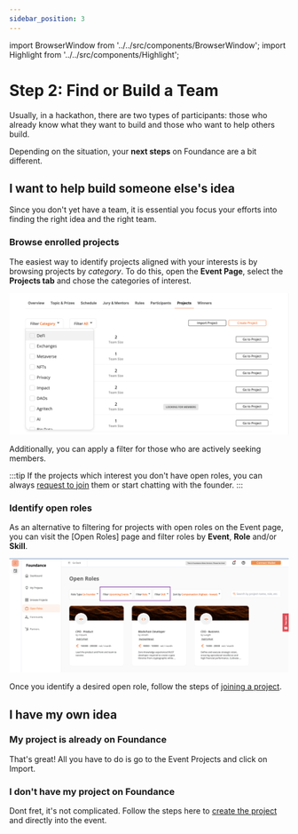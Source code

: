 ```yaml
---
sidebar_position: 3
---
```


import BrowserWindow from '../../src/components/BrowserWindow';
import Highlight from '../../src/components/Highlight';

# Step 2: Find or Build a Team

Usually, in a hackathon, there are two types of participants: those who already know what they want to build and those who want to help others build.

Depending on the situation, your **next steps** on Foundance are a bit different. 

## I want to help build someone else's idea

Since you don't yet have a team, it is essential you focus your efforts into finding the right idea and the right team. 

### Browse enrolled projects

The easiest way to identify projects aligned with your interests is by browsing projects by *category*. To do this, open the **Event Page**, select the **Projects tab** and chose the categories of interest. 

![Browse project by category](/img/6-browse-event-projects.png "browse projects by category")

Additionally, you can apply a filter for those who are actively seeking members. 

:::tip
If the projects which interest you don't have open roles, you can always [request to join](https://docs.foundance.org/tutorial-basics/join-a-project#no-role-listed) them or start chatting with the founder.
:::

### Identify open roles

As an alternative to filtering for projects with open roles on the Event page, you can visit the [Open Roles] page and filter roles by **Event**, **Role** and/or **Skill**.

![Browse open roles by event](/img/6-event-open-roles.png "open roles by event")

Once you identify a desired open role, follow the steps of [joining a project](https://docs.foundance.org/tutorial-basics/join-a-project).

## I have my own idea

### My project is already on Foundance

That's great! All you have to do is go to the Event Projects and click on <Highlight>Import</Highlight>. 

### I don't have my project on Foundance

Dont fret, it's not complicated. Follow the steps here to [create the project](../events/join-event.md) and directly into the event.